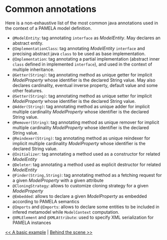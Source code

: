 # Common annotations

Here is a non-exhaustive list of the most common java annotations used in the context of a PAMELA model definition.

- `@ModelEntity`: tag annotating `interface` as *ModelEntity*. May declares an abstract entity.
- `@ImplementationClass`: tag annotating *ModelEntity* `interface` and precising abstract java `class` to be used as base implementation.
- `@Implementation`: tag annotating a partial implementation (abstract inner `class` defined in implemented `interface`), and used in the context of multiple inheritance.
- `@Getter(String)`: tag annotating method as unique getter for implicit *ModelProperty* whose identifier is the declared String value. May also declares cardinality, eventual inverse property, default value and some other features.
- `@Setter(String)`: tag annotating method as unique setter for implicit *ModelProperty* whose identifier is the declared String value.
- `@Adder(String)`: tag annotating method as unique adder for implicit multiple cardinality *ModelProperty* whose identifier is the declared String value.
- `@Remover(String)`: tag annotating method as unique remover for implicit multiple cardinality *ModelProperty* whose identifier is the declared String value.
- `@Reindexer(String)`: tag annotating method as unique reindexer for implicit multiple cardinality *ModelProperty* whose identifier is the declared String value.
- `@Initializer`: tag annotating a method used as a constructor for related *ModelEntity*
- `@Deleter`: tag annotating a method used as explicit destructor for related *ModelEntity*
- `@Finder(String,String)`: tag annotating method as a fetching request for a given *ModelProperty* with a given attribute
- `@CloningStrategy`: allows to customize cloning strategy for a given *ModelProperty*
- `@Embedded`: allows to declare a given *ModelProperty* as embedded according to PAMELA semantics
- `@Imports` and `@Imports`: allows to declare some entities to be included in infered metamodel while `ModelContext` computation.
- `@XMLElement` and `@XMLAttribute`: used to specify XML serialization for PAMELA instances

[<< A basic example](./example.html) \| [Behind the scene >>](./behind_the_scene.html)

 

    
  
